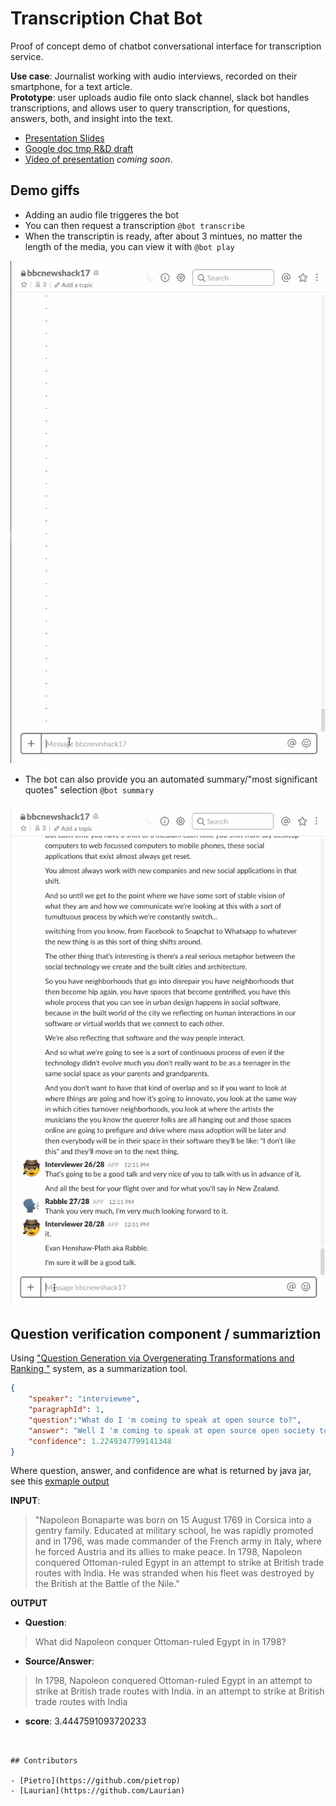# Transcription Chat Bot

Proof of concept demo of chatbot conversational interface for transcription service.      

**Use case**: Journalist working with audio interviews, recorded on their smartphone, for a text article.      
**Prototype**: user uploads audio file onto slack channel, slack bot handles transcriptions, and allows user to query transcription, for questions, answers, both, and insight into the text.             

- [Presentation Slides](https://docs.google.com/presentation/d/1ky52Q9UJ9VV_gl6hKQWBS5GrOIARIqogwSZbkswXcY0/edit?usp=sharing)
- [Google doc tmp R&D draft](https://docs.google.com/document/d/1n6B1vyQysIEeDfoDUqnVNzb7RVy_MNuyvrVekLQ0YZ4/edit?usp=sharing)
- [Video of presentation]() _coming soon_.


## Demo giffs

- Adding an audio file triggeres the bot 
- You can then request a transcription `@bot transcribe`
- When the transcriptin is ready, after about 3 mintues, no matter the length of the media, you can view it with `@bot play`

![Demo 1](giffs/transcriptionSlackBotDemo1.gif)

- The bot can also provide you an automated summary/"most significant quotes" selection `@bot summary`

![demo 2](giffs/transcriptionSlackBotDemo2.gif)

## Question verification component / summariztion 

Using ["Question Generation via Overgenerating Transformations and Ranking
"](https://www.cs.cmu.edu/~ark/mheilman/questions/) system, as a summarization tool.


```json 
{
	"speaker": "interviewee",
	"paragraphId": 1,
	"question":"What do I 'm coming to speak at open source to?",
	"answer": "Well I 'm coming to speak at open source open society to talk to people about how we can apply the concepts of the open source movement to larger parts of society.",
	"confidence": 1.2249347799141348
}		
```

Where question, answer, and confidence are what is returned by java jar, see this [exmaple output](https://gist.github.com/Laurian/1115914)


**INPUT**:

>"Napoleon Bonaparte was born on 15 August 1769 in Corsica into a gentry family. Educated at military school, he was rapidly promoted and in 1796, was made commander of the French army in Italy, where he forced Austria and its allies to make peace. In 1798, Napoleon conquered Ottoman-ruled Egypt in an attempt to strike at British trade routes with India. He was stranded when his fleet was destroyed by the British at the Battle of the Nile."

**OUTPUT** 

- **Question**: 

> What did Napoleon conquer Ottoman-ruled Egypt in in 1798?	

- **Source/Answer**: 

> In 1798, Napoleon conquered Ottoman-ruled Egypt in an attempt to strike at British trade routes with India. in an attempt to strike at British trade routes with India 

- **score**: 3.4447591093720233

```


## Contributors

- [Pietro](https://github.com/pietrop)
- [Laurian](https://github.com/Laurian)
